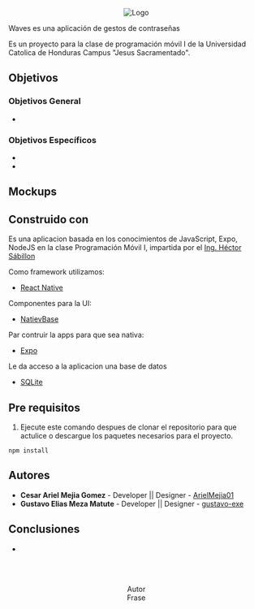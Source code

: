 <p align="center">
    <img src="https://user-images.githubusercontent.com/61214852/102045057-bde51980-3d9d-11eb-9b13-941a756732c2.jpg" alt="Logo">
</p>

Waves es una aplicación de gestos de contraseñas

Es un proyecto para la clase de programación móvil I de la Universidad Catolica de Honduras Campus "Jesus Sacramentado".

## Objetivos
### Objetivos General
 * 
 
### Objetivos Específicos 
 * 
 * 

## Mockups



## Construido con

Es una aplicacion basada en los conocimientos de JavaScript, Expo, NodeJS en la clase Programación Móvil I, impartida por el 
[Ing. Héctor Sábillon](https://github.com/hsabillon7)

Como framework utilizamos:
* [React Native](https://reactnative.dev/)

Componentes para la UI:
* [NatievBase](https://nativebase.io/)

Par contruir la apps para que sea nativa:
* [Expo](https://expo.io/)

Le da acceso a la aplicacion una base de datos
* [SQLite](https://docs.expo.io/versions/latest/sdk/sqlite/)

## Pre requisitos

1. Ejecute este comando despues de clonar el repositorio para que actulice o descargue los paquetes necesarios para el proyecto.
```
npm install 
```
    
## Autores


* **Cesar Ariel Mejia Gomez** - Developer || Designer  - [ArielMejia01](https://github.com/ArielMejia01)
* **Gustavo Elias Meza Matute** - Developer || Designer - [gustavo-exe](https://github.com/gustavo-exe)


## Conclusiones
 * 
<br>
<br>
<p align="center">
 Autor<br> 
  Frase 
                                                        
</p>
